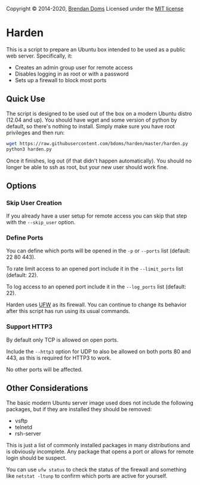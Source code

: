 Copyright &copy; 2014-2020, [Brendan Doms](http://www.bdoms.com/)
Licensed under the [MIT license](http://www.opensource.org/licenses/MIT)

# Harden
This is a script to prepare an Ubuntu box intended to be used as a public web server.
Specifically, it:

 * Creates an admin group user for remote access
 * Disables logging in as root or with a password
 * Sets up a firewall to block most ports


## Quick Use
The script is designed to be used out of the box on a modern Ubuntu distro (12.04 and up).
You should have wget and some version of python by default, so there's nothing to install.
Simply make sure you have root privileges and then run:

```bash
wget https://raw.githubusercontent.com/bdoms/harden/master/harden.py
python3 harden.py
```

Once it finishes, log out (if that didn't happen automatically).
You should no longer be able to ssh as root, but your new user should work fine.


## Options

### Skip User Creation
If you already have a user setup for remote access you can skip that step with the `--skip_user` option.

### Define Ports
You can define which ports will be opened in the `-p` or `--ports` list (default: 22 80 443).

To rate limit access to an opened port include it in the `--limit_ports` list (default: 22).

To log access to an opened port include it in the `--log_ports` list (default: 22).

Harden uses [UFW](https://help.ubuntu.com/community/UFW) as its firewall.
You can continue to change its behavior after this script has run using its usual commands.

### Support HTTP3
By default only TCP is allowed on open ports.

Include the `--http3` option for UDP to also be allowed on both ports 80 and 443,
as this is required for HTTP3 to work.

No other ports will be affected.


## Other Considerations
The basic modern Ubuntu server image used does not include the following packages,
but if they are installed they should be removed:

 * vsftp
 * telnetd
 * rsh-server

This is just a list of commonly installed packages in many distributions and is obviously incomplete.
Any package that opens a port or allows for remote login should be suspect.

You can use `ufw status` to check the status of the firewall
and something like `netstat -ltunp` to confirm which ports are active for yourself.
